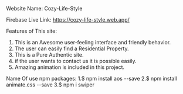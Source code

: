 Website Name: Cozy-Life-Style

Firebase Live Link: https://cozy-life-style.web.app/

Features of This site:
1. This is an Awesome user-feeling interface and friendly behavior.
2. The user can easily find a Residential Property.
3. This is a Pure Authentic site.
4. if the user wants to contact us it is possible easily.
5. Amazing animation is included in this project.

Name Of use npm packages:
1.$ npm install aos --save
2.$ npm install animate.css --save
3.$ npm i swiper
